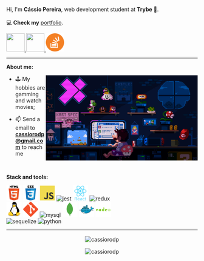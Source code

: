 Hi, I'm **Cássio Pereira**, web development student at  **Trybe** :green_heart:.
<br />
<br />
:computer: **Check my** [portfolio](https://cassio-pereira.vercel.app/).

<div>
<a href="https://github.com/cassiorodp" target="_blank">
  <img src="https://cdn.iconscout.com/icon/free/png-256/github-108-438008.png" width="48px" height="48px">
</a> 
<a href="https://www.linkedin.com/in/cassio-rodrigues-pereira/" target="_blank">
  <img src="https://i.ibb.co/Kx2GSrT/linkedin.png" width="48px" height="48px">
</a>
<a href="https://stackoverflow.com/users/17109480/c%c3%a1ssio-rodrigues-pereira" target="_blank">
  <img src="/stack_overflow.png" width="48px" height="48px">
</a>
</div>

---

**About me:**

  <img align="right" alt="GIF" src="mario.gif" width="400px" />

- :joystick: My hobbies are gamming and watch movies;
<!-- - 💼 Currently looking for opportunities; -->
- 📫 Send a email to **cassiorodp@gmail.com** to reach me


<br />

**Stack and tools:**  

<div align="left">
  <img src="https://raw.githubusercontent.com/devicons/devicon/master/icons/html5/html5-original-wordmark.svg" alt="html5" width="40" height="40"/> 
  <img src="https://raw.githubusercontent.com/devicons/devicon/master/icons/css3/css3-original-wordmark.svg" alt="css3" width="40" height="40"/> 
  <img src="https://raw.githubusercontent.com/devicons/devicon/master/icons/javascript/javascript-original.svg" alt="javascript" width="40" height="40"/> 
  <img src="https://www.learnstorybook.com/intro-to-storybook/logo-jest.png" alt="jest" width="40" height="40" />
  <img src="https://raw.githubusercontent.com/devicons/devicon/master/icons/react/react-original-wordmark.svg" alt="react" width="40" height="40"/> 
  <img src="https://raw.githubusercontent.com/reduxjs/redux/master/logo/logo.png" alt="redux" width="40" height="40"/>
</div>

<div align="left">
  <img src="https://raw.githubusercontent.com/devicons/devicon/master/icons/linux/linux-original.svg" alt="linux" width="40" height="40" />
  <img src="https://raw.githubusercontent.com/devicons/devicon/master/icons/git/git-original.svg" alt="git" width="40" height="40"/>
  <img src="https://raw.githubusercontent.com/gilbarbara/logos/f4c8e8b933aa80ce83b6d6d387e016bf4cb4e376/logos/mysql.svg" alt="mysql" width="40" height="40"/>
  <img src="https://raw.githubusercontent.com/devicons/devicon/2ae2a900d2f041da66e950e4d48052658d850630/icons/mongodb/mongodb-plain.svg" alt="mongodb" width="40" height="40"/>
  <img src="https://raw.githubusercontent.com/devicons/devicon/2ae2a900d2f041da66e950e4d48052658d850630/icons/docker/docker-original.svg" alt="docker" width=40 height=40/>
  <img src="https://raw.githubusercontent.com/devicons/devicon/2ae2a900d2f041da66e950e4d48052658d850630/icons/nodejs/nodejs-plain-wordmark.svg" alt="nodejs" width=40 height=40/>
</div>

<div align="left">
  <img src="https://cdn.jsdelivr.net/gh/devicons/devicon/icons/sequelize/sequelize-original.svg" alt="sequelize" width="40" height="40" />
  <img src="https://cdn.jsdelivr.net/gh/devicons/devicon/icons/python/python-original.svg" alt="python" width="40" height="40" />
</div>

---

<p align="center">
    <img align="center" src="https://github-readme-stats.vercel.app/api?username=cassiorodp&count_private=true&show_icons=true&theme=dark&icon_color=268bd2&title_color=268bd2" alt="cassiorodp" />
</p>
<p align="center">
    <img align="center" src="https://github-readme-stats.vercel.app/api/top-langs/?username=cassiorodp&layout=compact&theme=dark&title_color=268bd2" alt="cassiorodp" />
</p>
<!--
<br />
<br />

<p align="center"> <img src="https://komarev.com/ghpvc/?username=cassiorodp" alt="cassiorodp" /> </p>
-->
